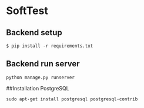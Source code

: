 # SoftTest

## Backend setup
```
$ pip install -r requirements.txt
```

## Backend run server
```
python manage.py runserver
```
##Installation PostgreSQL
```
sudo apt-get install postgresql postgresql-contrib
```